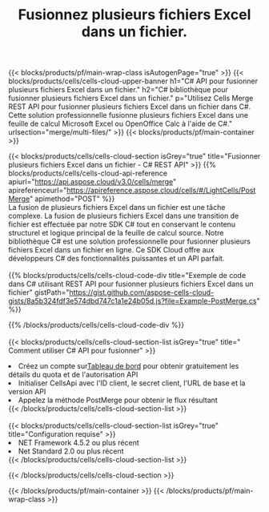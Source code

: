﻿---
title:  Fusionnez plusieurs fichiers Excel dans un fichier.
description:  API Cloud et SDK pour fusionner plusieurs fichiers Excel. Fusionnez plusieurs fichiers Excel dans un fichier par le Cells Cloud API. Le SDK prend en charge les types de langages de développement. Ils incluent Android, C#, Go, Java, NodeJS, Perl, PHP, Python, Ruby et Swift.
url: /fr/net/merge/multi-files/
---
{{< blocks/products/pf/main-wrap-class isAutogenPage="true" >}}
{{< blocks/products/cells/cells-cloud-upper-banner h1="C# API pour fusionner plusieurs fichiers Excel dans un fichier." h2="C# bibliothèque pour fusionner plusieurs fichiers Excel dans un fichier." p="Utilisez Cells Merge REST API pour fusionner plusieurs fichiers Excel dans un fichier dans C#. Cette solution professionnelle fusionne plusieurs fichiers Excel dans une feuille de calcul Microsoft Excel ou OpenOffice Calc à l\'aide de C#." urlsection="merge/multi-files/" >}}
{{< blocks/products/pf/main-container >}}

{{< blocks/products/cells/cells-cloud-section isGrey="true" title="Fusionner plusieurs fichiers Excel dans un fichier - C# REST API" >}}
{{% blocks/products/cells/cells-cloud-api-reference apiurl="https://api.aspose.cloud/v3.0/cells/merge" apireferenceurl="https://apireference.aspose.cloud/cells/#/LightCells/PostMerge" apimethod="POST" %}}
<br/>
La fusion de plusieurs fichiers Excel dans un fichier est une tâche complexe. La fusion de plusieurs fichiers Excel dans une transition de fichier est effectuée par notre SDK C# tout en conservant le contenu structurel et logique principal de la feuille de calcul source. Notre bibliothèque C# est une solution professionnelle pour fusionner plusieurs fichiers Excel dans un fichier en ligne. Ce SDK Cloud offre aux développeurs C# des fonctionnalités puissantes et un API parfait.
<br/>
<br/>
{{% blocks/products/cells/cells-cloud-code-div title="Exemple de code dans C# utilisant REST API pour fusionner plusieurs fichiers Excel dans un fichier" gistPath="https://gist.github.com/aspose-cells-cloud-gists/8a5b324fdf3e574dbd747c1a1e24b05d.js?file=Example-PostMerge.cs" %}}
  
{{% /blocks/products/cells/cells-cloud-code-div %}}
<br/>
<br/>
{{< blocks/products/cells/cells-cloud-section-list isGrey="true" title=" Comment utiliser C# API pour fusionner" >}}
<li> Créez un compte sur<a href="https://dashboard.aspose.cloud/">Tableau de bord</a> pour obtenir gratuitement les détails du quota et de l'autorisation API</li>
<li>Initialiser CellsApi avec l'ID client, le secret client, l'URL de base et la version API</li>
<li>Appelez la méthode PostMerge pour obtenir le flux résultant</li>
{{< /blocks/products/cells/cells-cloud-section-list >}}
<br/>
<br/>
{{< blocks/products/cells/cells-cloud-section-list isGrey="true" title="Configuration requise" >}}
<li>NET Framework 4.5.2 ou plus récent</li>
<li>Net Standard 2.0 ou plus récent</li>
{{< /blocks/products/cells/cells-cloud-section-list >}}

{{< /blocks/products/cells/cells-cloud-section >}}

{{< /blocks/products/pf/main-container >}}
{{< /blocks/products/pf/main-wrap-class >}}
